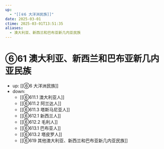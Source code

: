 ```yaml
---
up:
  - "[[⑥6 大洋洲民族]]"
date: 2025-03-01
ctime: 2025-03-01T13:51:35
aliases:
  - 澳大利亚、新西兰和巴布亚新几内亚民族
---
```


# ⑥61 澳大利亚、新西兰和巴布亚新几内亚民族

- up: [[⑥6 大洋洲民族]]
- down:	
	- [[⑥611.1 澳大利亚人]]
	- [[⑥611.2 阿兰达人]]
	- [[⑥611.3 塔斯马尼亚人]]
	- [[⑥612.1 新西兰人]]
	- [[⑥612.2 毛利人]]
	- [[⑥613.1 巴布亚人]]
	- [[⑥613.2 塔皮罗人]]
	- [[⑥619 其他澳大利亚、新西兰和巴布亚新几内亚民族]]
	
